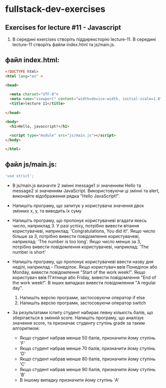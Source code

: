# fullstack-dev-exercises

## Exercises for lecture #11 - Javascript

1. В середині exercises створіть піддирексторію lecture-11. В середині lecture-11 створіть файли index.html та js/main.js. 

## файл index.html:

```html
<!DOCTYPE html>
<html lang="en" >

<head>
  
  <meta charset="UTF-8">
  <meta name="viewport" content="width=device-width, initial-scale=1.0">
  <title>lecture 11</title>
  
</head>

<body>
  <h1>Hello, javascript!</h1>
  
  <script type="module" src="js/main.js"></script>
</body>

</html>

```

## файл js/main.js:

```js
'use strict';


```

  - В js/main.js визначте 2 змінні message1 зі значенням Hello та message2 зі значенням JavaScript. Використовуючи ці змінні та alert, виконайте відображення рядка "Hello JavaScript!".
  
  - Напишіть програму, що запитує у користувача значення двох змінних x, y, та виводить їх суму
  
  - Напишіть програму, що пропонує користувачеві вгадати якесь число, наприклад 3. У разі успіху, потрібно вивести вітання користувачеві, наприклад: 'Congratulations, You did it!'. Якщо число більше за 3, потрібно вивести повідомлення користувачеві, наприклад: 'The number is too long'. Якщо число менше за 3, потрібно вивести повідомлення користувачеві, наприклад: 'The number is short'

  - Напишіть програму, що пропонує користувачеві ввести назву дня неділі, наприклад - Понеділок. Якщо користувач ввів Понеділок або Monday, вивести повідомлення "Start of the work week!". Якщо користувач ввів П'ятниця або Friday, вивести повідомлення "End of the work week!". В інших випадках вивести повідомлення "A regular day".
    1. Напишіть версію програми, застосовуючи оператор if else  
    2. Напишіть версію програми, застосовуючи оператор switch  
  
  - За результатами іспиту студент набирає певну кількість балів, що зберігається в змінній score. Напишіть програму, що аналізує значення score, та призначає студенту ступінь grade за таким алгоритмом: 
    - Якщо студент набрав менше 50 балів, призначити йому ступінь 'F'
    - Якщо студент набрав менше 70 балів, призначити йому ступінь 'D'
    - Якщо студент набрав менше 80 балів, призначити йому ступінь 'C'
    - Якщо студент набрав менше 90 балів, призначити йому ступінь 'B'
    - В іншому випадку призначити йому ступінь 'A'
